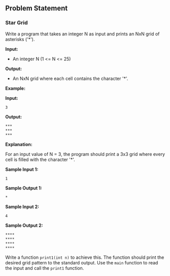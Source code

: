 ## Problem Statement

### Star Grid

Write a program that takes an integer N as input and prints an NxN grid of asterisks ('*').

**Input:**
- An integer N (1 <= N <= 25)

**Output:**
- An NxN grid where each cell contains the character '*'.

**Example:**

**Input:**
```
3
```

**Output:**
```
***
***
***
```

**Explanation:**

For an input value of N = 3, the program should print a 3x3 grid where every cell is filled with the character '*'.

**Sample Input 1:**
```
1
```

**Sample Output 1:**
```
*
```

**Sample Input 2:**
```
4
```

**Sample Output 2:**
```
****
****
****
****
```

Write a function `print1(int n)` to achieve this. The function should print the desired grid pattern to the standard output. Use the `main` function to read the input and call the `print1` function.